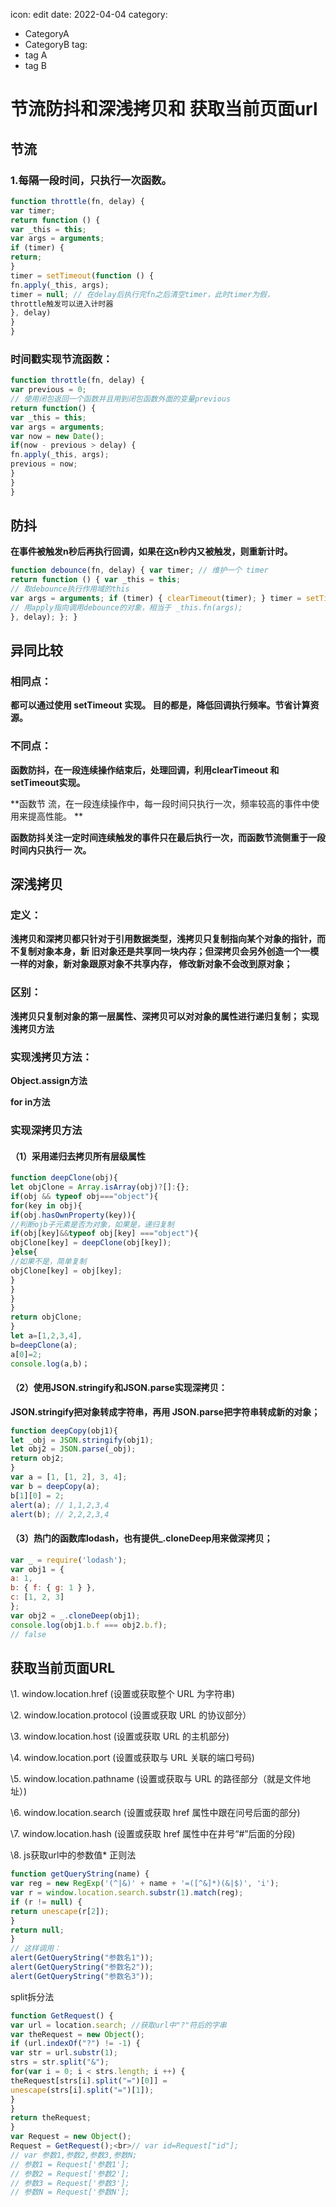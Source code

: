 icon: edit
date: 2022-04-04
category:
  - CategoryA
  - CategoryB
tag:
  - tag A
  - tag B

# 节流防抖和深浅拷贝和 获取当前页面url

## 节流

### 1.每隔一段时间，只执行一次函数。

```javascript
function throttle(fn, delay) {
var timer;
return function () {
var _this = this;
var args = arguments;
if (timer) {
return;
}
timer = setTimeout(function () {
fn.apply(_this, args);
timer = null; // 在delay后执行完fn之后清空timer，此时timer为假，
throttle触发可以进入计时器
}, delay)
}
}
```



### 时间戳实现节流函数：

```javascript
function throttle(fn, delay) {
var previous = 0;
// 使用闭包返回一个函数并且用到闭包函数外面的变量previous
return function() {
var _this = this;
var args = arguments;
var now = new Date();
if(now - previous > delay) {
fn.apply(_this, args);
previous = now;
}
}
}

```



## 防抖

**在事件被触发n秒后再执行回调，如果在这n秒内又被触发，则重新计时。**

```javascript
function debounce(fn, delay) { var timer; // 维护一个 timer 
return function () { var _this = this; 
// 取debounce执行作用域的this 
var args = arguments; if (timer) { clearTimeout(timer); } timer = setTimeout(function () { fn.apply(_this, args);
// 用apply指向调用debounce的对象，相当于 _this.fn(args); 
}, delay); }; } 
```

## 异同比较 

### 相同点： 

**都可以通过使用 setTimeout 实现。 目的都是，降低回调执行频率。节省计算资源。**

###  不同点： 

**函数防抖，在一段连续操作结束后，处理回调，利用clearTimeout 和 setTimeout实现。**

**函数节 流，在一段连续操作中，每一段时间只执行一次，频率较高的事件中使用来提高性能。 **

**函数防抖关注一定时间连续触发的事件只在最后执行一次，而函数节流侧重于一段时间内只执行一 次。**

## 深浅拷贝

### 定义：

**浅拷贝和深拷贝都只针对于引用数据类型，浅拷贝只复制指向某个对象的指针，而不复制对象本身，新 旧对象还是共享同一块内存；但深拷贝会另外创造一个一模一样的对象，新对象跟原对象不共享内存， 修改新对象不会改到原对象；**

### 区别：

**浅拷贝只复制对象的第一层属性、深拷贝可以对对象的属性进行递归复制； 实现浅拷贝方法**

### 实现浅拷贝方法：

**Object.assign方法**

**for in方法**

### 实现深拷贝方法

#### （1）采用递归去拷贝所有层级属性

```javascript
function deepClone(obj){
let objClone = Array.isArray(obj)?[]:{};
if(obj && typeof obj==="object"){
for(key in obj){
if(obj.hasOwnProperty(key)){
//判断ojb子元素是否为对象，如果是，递归复制
if(obj[key]&&typeof obj[key] ==="object"){
objClone[key] = deepClone(obj[key]);
}else{
//如果不是，简单复制
objClone[key] = obj[key];
}
}
}
}
return objClone;
}
let a=[1,2,3,4],
b=deepClone(a);
a[0]=2;
console.log(a,b)；
```



#### （2）使用JSON.stringify和JSON.parse实现深拷贝：

**JSON.stringify把对象转成字符串，再用 JSON.parse把字符串转成新的对象；**

```javascript
function deepCopy(obj1){
let _obj = JSON.stringify(obj1);
let obj2 = JSON.parse(_obj);
return obj2;
}
var a = [1, [1, 2], 3, 4];
var b = deepCopy(a);
b[1][0] = 2;
alert(a); // 1,1,2,3,4
alert(b); // 2,2,2,3,4

```

#### （3）热门的函数库lodash，也有提供_.cloneDeep用来做深拷贝；

```javascript
var _ = require('lodash');
var obj1 = {
a: 1,
b: { f: { g: 1 } },
c: [1, 2, 3]
};
var obj2 = _.cloneDeep(obj1);
console.log(obj1.b.f === obj2.b.f);
// false
```

## 获取当前页面URL

\1. window.location.href (设置或获取整个 URL 为字符串)

\2. window.location.protocol (设置或获取 URL 的协议部分）

\3. window.location.host (设置或获取 URL 的主机部分)

\4. window.location.port (设置或获取与 URL 关联的端口号码)

\5. window.location.pathname (设置或获取与 URL 的路径部分（就是文件地址）)

\6. window.location.search (设置或获取 href 属性中跟在问号后面的部分)

\7. window.location.hash (设置或获取 href 属性中在井号“#”后面的分段)

\8. js获取url中的参数值* 正则法

```javascript
function getQueryString(name) {
var reg = new RegExp('(^|&)' + name + '=([^&]*)(&|$)', 'i');
var r = window.location.search.substr(1).match(reg);
if (r != null) {
return unescape(r[2]);
}
return null;
}
// 这样调用：
alert(GetQueryString("参数名1"));
alert(GetQueryString("参数名2"));
alert(GetQueryString("参数名3"));
```

split拆分法

```javascript
function GetRequest() {
var url = location.search; //获取url中"?"符后的字串
var theRequest = new Object();
if (url.indexOf("?") != -1) {
var str = url.substr(1);
strs = str.split("&");
for(var i = 0; i < strs.length; i ++) {
theRequest[strs[i].split("=")[0]] =
unescape(strs[i].split("=")[1]);
}
}
return theRequest;
}
var Request = new Object();
Request = GetRequest();<br>// var id=Request["id"];
// var 参数1,参数2,参数3,参数N;
// 参数1 = Request['参数1'];
// 参数2 = Request['参数2'];
// 参数3 = Request['参数3'];
// 参数N = Request['参数N'];
```

